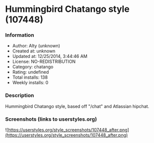 # Hummingbird Chatango style (107448)

### Information
- Author: Alty (unknown)
- Created at: unknown
- Updated at: 12/25/2014, 3:44:46 AM
- License: NO-REDISTRIBUTION
- Category: chatango
- Rating: undefined
- Total installs: 138
- Weekly installs: 0


### Description
Hummingbird Chatango style, based off "/chat" and Atlassian hipchat.


### Screenshots (links to userstyles.org)
![https://userstyles.org/style_screenshots/107448_after.png](https://userstyles.org/style_screenshots/107448_after.png)


